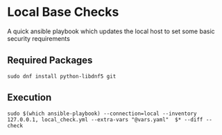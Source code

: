 # Local Base Checks

A quick ansible playbook which updates the local host to set some basic security requirements

## Required Packages

    sudo dnf install python-libdnf5 git

## Execution

    sudo $(which ansible-playbook) --connection=local --inventory 127.0.0.1, local_check.yml --extra-vars "@vars.yaml"  $* --diff --check
